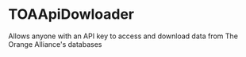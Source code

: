 # TOAApiDowloader
Allows anyone with an API key to access and download data from The Orange Alliance's databases

